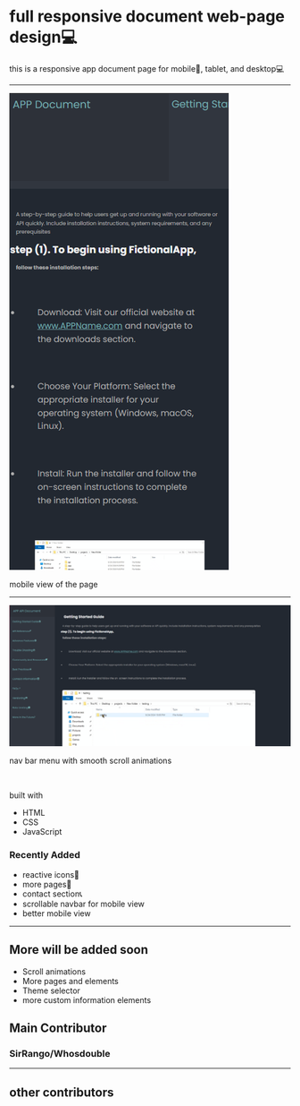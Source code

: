 # full responsive document web-page design💻
<p>this is a responsive app document page for mobile📱, tablet, and desktop💻</p>
<hr>
<img src="pic3.png" alt="a mobile view of the website">
<p>mobile view of the page</p>
<hr>
<img src="pic2.png" alt="full website view of the app">
<p>nav bar menu with smooth scroll animations</p><br>
<p>built with</p>
<ul>
  <li>HTML</li>
  <li>CSS</li>
  <li>JavaScript</li>
</ul>
<h3>Recently Added</h3>
<ul>
  <li>reactive icons🔴</li>
  <li>more pages📰</li>
  <li>contact section📞</li>
  <li>scrollable navbar for mobile view</li>
  <li>better mobile view</li>
</ul>
<hr>
<h2>More will be added soon</h2>
<ul>
  <li>Scroll animations</li>
  <li>More pages and elements</li>
  <li>Theme selector</li>
  <li>more custom information elements</li>
</ul>
<h2>Main Contributor</h2>
<h3>SirRango/Whosdouble</h3>
<hr>
<h2>other contributors</h2>
<h3></h3>

